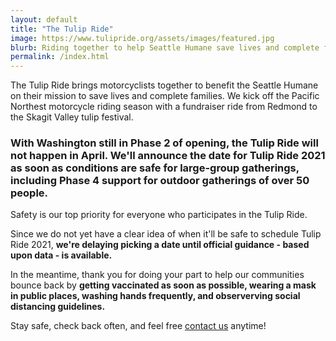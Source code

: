 ```yaml
---
layout: default
title: "The Tulip Ride"
image: https://www.tulipride.org/assets/images/featured.jpg
blurb: Riding together to help Seattle Humane save lives and complete families.
permalink: /index.html
---
```


The Tulip Ride brings motorcyclists together to benefit the Seattle Humane on their mission to save lives and complete families. We kick off the Pacific Northest motorcycle riding season with a fundraiser ride from Redmond to the Skagit Valley tulip festival. 

### With Washington still in Phase 2 of opening, the Tulip Ride will not happen in April. We'll announce the date for Tulip Ride 2021 as soon as conditions are safe for large-group gatherings, including Phase 4 support for outdoor gatherings of over 50 people.

Safety is our top priority for everyone who participates in the Tulip Ride. 

Since we do not yet have a clear idea of when it'll be safe to schedule Tulip Ride 2021, **we're delaying picking a date until official guidance - based upon data - is available.**

In the meantime, thank you for doing your part to help our communities bounce back by **getting vaccinated as soon as possible, wearing a mask in public places, washing hands frequently, and observerving social distancing guidelines.**

Stay safe, check back often, and feel free <a href="mailto:info@tulipride.org">contact us</a> anytime!